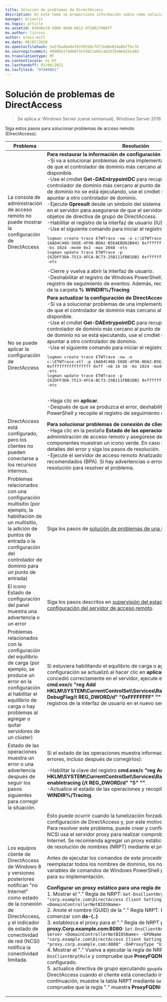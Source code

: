```yaml
---
title: Solución de problemas de DirectAccess
description: En este tema se proporciona información sobre cómo solucionar problemas de implementaciones de DirectAccess en Windows Server 2016.
manager: brianlic
ms.topic: article
ms.assetid: 61040e19-5960-4eb0-b612-d710627988f7
ms.author: lizross
author: eross-msft
ms.date: 08/07/2020
ms.openlocfilehash: 5a576adbe8af0370316cf671bd8e814a8bffbc7b
ms.sourcegitcommit: 40905b1f9d68f1b7d821e05cab2d35e9b425e38d
ms.translationtype: MT
ms.contentlocale: es-ES
ms.lasthandoff: 01/06/2021
ms.locfileid: "97949861"
---
```

# <a name="troubleshooting-directaccess"></a>Solución de problemas de DirectAccess

>Se aplica a: Windows Server (canal semianual), Windows Server 2016

Siga estos pasos para solucionar problemas de acceso remoto (DirectAccess).

|**Problema**|**Resolución**|
|--|--|
|La consola de administración de acceso remoto no puede mostrar la configuración de DirectAccess|**Para restaurar la información de configuración que falta**<br />-Si va a solucionar problemas de una implementación multisitio, asegúrese de que el controlador de dominio más cercano al punto de entrada está disponible.<br />-Use el cmdlet **Get-DAEntrypointDC** para recuperar el nombre del controlador de dominio más cercano al punto de entrada. Si el controlador de dominio no se está ejecutando, use el cmdlet **set-DAEntryPointDC** para apuntar a otro controlador de dominio.<br />-Ejecute **Gpresult** desde un símbolo del sistema con privilegios elevados en el servidor para asegurarse de que el servidor está obteniendo los objetos de directiva de grupo de DirectAccess.<br />-Habilitar el registro de la interfaz de usuario (IU).<br />-Use el siguiente comando para iniciar el registro de Windows PowerShell:<pre>logman create trace ETWTrace -ow -o c:\ETWTrace.etl -p {AAD4C46D-56DE-4F98-BDA2-B5EAEBDD2B04} 0xffffffffffffffff 0xff -nb 16 16 -bs 1024 -mode 0x2 -max 2048 -ets <br />logman update trace ETWTrace -p {62DFF3DA-7513-4FCA-BC73-25B111FBB1DB} 0xffffffffffffffff 0xff -ets</pre><repro>-Cierre y vuelva a abrir la interfaz de usuario.<br />-Deshabilitar el registro de Windows PowerShell. Recopile los archivos de registro de seguimiento de eventos. Además, recopile todos los registros de la carpeta **% WINDIR%/Tracing**|
|No se puede aplicar la configuración de DirectAccess|**Para actualizar la configuración de DirectAccess**<br />-Si va a solucionar problemas de una implementación multisitio, asegúrese de que el controlador de dominio más cercano al punto de entrada está disponible.<br />-Use el cmdlet **Get-DAEntrypointDC** para recuperar el nombre del controlador de dominio más cercano al punto de entrada. Si el controlador de dominio no se está ejecutando, use el cmdlet **set-DAEntryPointDC** para apuntar a otro controlador de dominio.<br />-Use el siguiente comando para iniciar el registro de Windows PowerShell:<br /><pre>logman create trace ETWTrace -ow -o c:\ETWTrace.etl -p {AAD4C46D-56DE-4F98-BDA2-B5EAEBDD2B04} 0xffffffffffffffff 0xff -nb 16 16 -bs 1024 -mode 0x2 -max 2048 -ets<br />logman update trace ETWTrace -p {62DFF3DA-7513-4FCA-BC73-25B111FBB1DB} 0xffffffffffffffff 0xff -ets</pre>    <repro><br />-Haga clic en **aplicar**.<br />-Después de que se produzca el error, deshabilite el registro de Windows PowerShell y recopile el registro de seguimiento de eventos.|
|DirectAccess está configurado, pero los clientes no pueden conectarse a los recursos internos.|**Para solucionar problemas de conexión de cliente**<br />-Haga clic en la pestaña **Estado de las operaciones** en la consola de administración de acceso remoto y asegúrese de que todos los componentes muestran un icono verde. En caso contrario, compruebe los detalles del error y siga los pasos de resolución.<br />-Ejecute el servidor de acceso remoto Analizador de procedimientos recomendados (BPA). Si hay advertencias o errores, siga los pasos de resolución para resolver el problema.|
|Problemas relacionados con una configuración multisitio (por ejemplo, la habilitación de un multisitio, la adición de puntos de entrada o la configuración del controlador de dominio para un punto de entrada)|Siga los pasos de [solución de problemas de una implementación multisitio](/previous-versions/windows/it-pro/windows-server-2012-R2-and-2012/jj554657(v=ws.11)).|
|El icono Estado de configuración del panel muestra una advertencia o un error|Siga los pasos descritos en [supervisión del estado de distribución de la configuración del servidor de acceso remoto](/previous-versions/windows/it-pro/windows-server-2012-R2-and-2012/jj574221(v=ws.11)).|
|Problemas relacionados con la configuración del equilibrio de carga (por ejemplo, se produce un error en la configuración al habilitar el equilibrio de carga o hay problemas al agregar o quitar servidores de un clúster)|Si estuviera habilitando el equilibrio de carga o agregando un nodo, y la configuración se actualizó al hacer clic en **aplicar**, pero el clúster no se concedió correctamente en el servidor, ejecute el siguiente comando: **cmd.exe/c "reg Add HKLM\SYSTEM\CurrentControlSet\Services\RaMgmtSvc\Parameters/f/v DebugFlag/t REG_DWORD/d" "0xFFFFFFFF" ""** para recopilar los registros de la interfaz de usuario en el nuevo servidor.|
|Estado de las operaciones muestra un error o una advertencia después de seguir los pasos siguientes para corregir la situación.|Si el estado de las operaciones muestra información incorrecta (como errores, incluso después de corregirlos):<p>-Habilitar la clave del registro **cmd.exe/c "reg Add HKLM\SYSTEM\CurrentControlSet\Services\RaMgmtSvc\Parameters/f/V enabletracing (/t REG_DWORD/d" "5" ""**.<br />-Actualice el estado de las operaciones y recopile los registros de **% WINDIR%/Tracing**.|
|Los equipos cliente de DirectAccess de Windows 8 y versiones posteriores notifican "no Internet" como estado de la conexión de DirectAccess, y el indicador de estado de conectividad de red (NCSI) notifica la conectividad limitada.|Esto puede ocurrir cuando la tunelización forzada está habilitada en la configuración de DirectAccess y, por este motivo, solo se usa IPHTTPS. Para resolver este problema, puede crear y configurar un servidor proxy. NCSI usa el servidor proxy para realizar comprobaciones de conectividad a Internet. Se recomienda agregar un proxy estático a la tabla de directivas de resolución de nombres (NRPT) mediante el procedimiento siguiente.<p>Antes de ejecutar los comandos de este procedimiento, asegúrese de reemplazar todos los nombres de dominio, los nombres de equipo y otras variables de comandos de Windows PowerShell por los valores adecuados para su implementación.<p>**Configurar un proxy estático para una regla de NRPT**<br />1. Mostrar el "." Regla de NRPT: `Get-DnsClientNrptRule -GpoName "corp.example.com\DirectAccess Client Settings" -Server <DomainControllerNetBIOSName>`<br />2. Anote el nombre (GUID) de la "." Regla NRPT. El nombre (GUID) debe comenzar con **da-{..}**<br />3. establezca el proxy para el "." Regla de NRPT para **proxy.Corp.example.com:8080**:  `Set-DnsClientNrptRule -Name "DA-{..}" -Server <DomainControllerNetBIOSName> -GPOName "corp.example.com\DirectAccess Client Settings" -DAProxyServerName "proxy.corp.example.com:8080" -DAProxyType "UseProxyName"`<br />4. Mostrar el "." Vuelva a ejecutar la regla de NRPT ejecutando `Get-DnsClientNrptRule` y compruebe que **ProxyFQDN: Port** está correctamente configurado.<br />5. actualice directiva de grupo ejecutando `gpupdate /force` en un cliente de DirectAccess cuando el cliente está conectado internamente y, a continuación, muestre la tabla NRPT mediante `Get-DnsClientNrptPolicy` y compruebe que la regla "." muestra **ProxyFQDN: Puerto**.|
